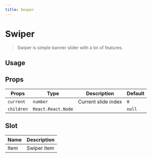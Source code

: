 ```yaml
---
title: Swiper
---
```


# Swiper

> Swiper is simple banner slider with a lot of features.

## Usage

<usage name="swiper"></usage>

## Props

| Props      | Type               | Description         | Default |
| ---------- | ------------------ | ------------------- | ------- |
| `current`  | `number`           | Current slide index | `0`     |
| `children` | `React.React.Node` |                     | `null`  |

## Slot

| Name | Description |
| ---- | ----------- |
| Item | Swiper item |
